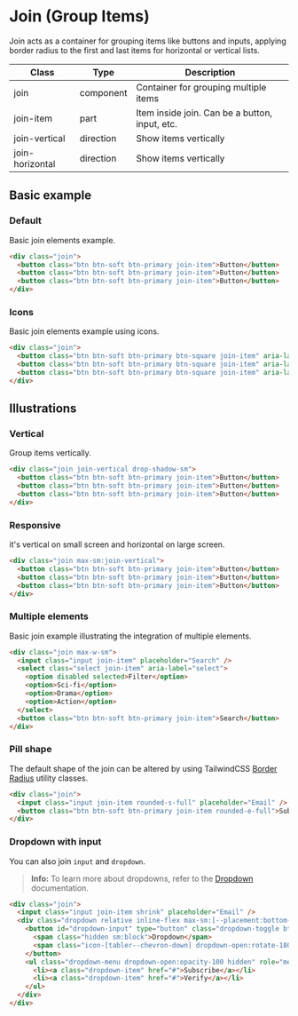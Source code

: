 # Join (Group Items)

Join acts as a container for grouping items like buttons and inputs, applying border radius to the first and last items for horizontal or vertical lists.

<!-- Class table -->

| Class | Type | Description |
| --- | --- | --- |
| join | component | Container for grouping multiple items |
| join-item | part | Item inside join. Can be a button, input, etc. |
| join-vertical | direction | Show items vertically |
| join-horizontal | direction | Show items vertically |


<!-------------------- Basic example -------------------->

## Basic example

<!-- Default -->

### Default

Basic join elements example.

```html
<div class="join">
  <button class="btn btn-soft btn-primary join-item">Button</button>
  <button class="btn btn-soft btn-primary join-item">Button</button>
  <button class="btn btn-soft btn-primary join-item">Button</button>
</div>
```

<!-- Icons -->

### Icons

Basic join elements example using icons.

```html
<div class="join">
  <button class="btn btn-soft btn-primary btn-square join-item" aria-label="join"><span class="icon-[tabler--star]"></span></button>
  <button class="btn btn-soft btn-primary btn-square join-item" aria-label="join"><span class="icon-[tabler--star]"></span></button>
  <button class="btn btn-soft btn-primary btn-square join-item" aria-label="join"><span class="icon-[tabler--star]"></span></button>
</div>
```

<!-------------------- Illustrations -------------------->

## Illustrations

<!-- Vertical -->

### Vertical

Group items vertically.

```html
<div class="join join-vertical drop-shadow-sm">
  <button class="btn btn-soft btn-primary join-item">Button</button>
  <button class="btn btn-soft btn-primary join-item">Button</button>
  <button class="btn btn-soft btn-primary join-item">Button</button>
</div>
```

<!-- Responsive -->

### Responsive

it's vertical on small screen and horizontal on large screen.

```html
<div class="join max-sm:join-vertical">
  <button class="btn btn-soft btn-primary join-item">Button</button>
  <button class="btn btn-soft btn-primary join-item">Button</button>
  <button class="btn btn-soft btn-primary join-item">Button</button>
</div>
```

<!-- Multiple elements -->

### Multiple elements

Basic join example illustrating the integration of multiple elements.

```html
<div class="join max-w-sm">
  <input class="input join-item" placeholder="Search" />
  <select class="select join-item" aria-label="select">
    <option disabled selected>Filter</option>
    <option>Sci-fi</option>
    <option>Drama</option>
    <option>Action</option>
  </select>
  <button class="btn btn-soft btn-primary join-item">Search</button>
</div>
```

<!-- Pill shape -->

### Pill shape

The default shape of the join can be altered by using TailwindCSS <a href="https://tailwindcss.com/docs/border-radius" target="_blank" class="link link-primary">Border Radius</a> utility classes.

```html
<div class="join">
  <input class="input join-item rounded-s-full" placeholder="Email" />
  <button class="btn btn-soft btn-primary join-item rounded-e-full">Subscribe</button>
</div>
```

<!-- Dropdown with input -->

### Dropdown with input

You can also join `input` and `dropdown`.

> **Info:** To learn more about dropdowns, refer to the [Dropdown](overlays/dropdown/) documentation.

```html
<div class="join">
  <input class="input join-item shrink" placeholder="Email" />
  <div class="dropdown relative inline-flex max-sm:[--placement:bottom-end]">
    <button id="dropdown-input" type="button" class="dropdown-toggle btn btn-soft btn-primary join-item" aria-haspopup="menu" aria-expanded="false" aria-label="Dropdown">
      <span class="hidden sm:block">Dropdown</span>
      <span class="icon-[tabler--chevron-down] dropdown-open:rotate-180 size-4"></span>
    </button>
    <ul class="dropdown-menu dropdown-open:opacity-100 hidden" role="menu" aria-orientation="vertical" aria-labelledby="dropdown-input">
      <li><a class="dropdown-item" href="#">Subscribe</a></li>
      <li><a class="dropdown-item" href="#">Verify</a></li>
    </ul>
  </div>
</div>
```
